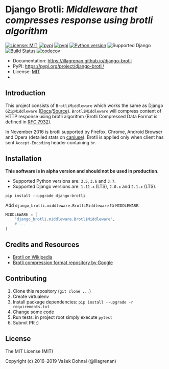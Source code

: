 # Django Brotli: *Middleware that compresses response using brotli algorithm*

[![License: MIT](https://img.shields.io/badge/license-MIT-green.svg)](https://opensource.org/licenses/MIT)
[![pypi](https://img.shields.io/badge/code%20style-The%20Ruff%20Formatter-000000.svg)](https://docs.astral.sh/ruff/formatter/)
[![pypi](https://img.shields.io/pypi/v/django-brotli.svg)](https://pypi.org/project/django-brotli/)
[![Python version](https://img.shields.io/pypi/pyversions/django-brotli.svg?logo=python&logoColor=white&label=python)](https://pypi.org/project/django-brotli/)
![Supported Django](https://img.shields.io/badge/django%20versions-%5E4.2%20||%20%5E5.0.3-blue.svg?logo=django&logoColor=white)
<br>
[![Build Status](https://github.com/illagrenan/django-brotli/actions/workflows/development.yml/badge.svg)](https://github.com/illagrenan/django-brotli/actions/workflows/development.yml)
[![codecov](https://codecov.io/gh/illagrenan/django-brotli/branch/main/graphs/badge.svg)](https://codecov.io/github/illagrenan/django-brotli)

* Documentation: <https://illagrenan.github.io/django-brotli>
* PyPI: <https://pypi.org/project/django-brotli/>
* License: [MIT](https://choosealicense.com/licenses/mit/)
*
## Introduction

This project consists of `BrotliMiddleware` which works the same as Django `GZipMiddleware` ([Docs](https://docs.djangoproject.com/en/dev/ref/middleware/#module-django.middleware.gzip)/[Source](https://github.com/django/django/blob/master/django/middleware/gzip.py#L10-L52)). `BrotliMiddleware` will compress content of HTTP response using brotli algorithm (Brotli Compressed Data Format is defined in [RFC 7932](https://www.ietf.org/rfc/rfc7932.txt)).

In November 2016 is brotli supported by Firefox, Chrome, Android Browser and Opera (detailed stats on [caniuse](http://caniuse.com/#search=brotli)). Brotli is applied only when client has sent `Accept-Encoding` header containing `br`.

## Installation

**This software is in alpha version and should not be used in production.**

- Supported Python versions are: `3.5`, `3.6` and `3.7`.
- Supported Django versions are: `1.11.x` (LTS), `2.0.x` and `2.1.x` (LTS).

```shell
pip install --upgrade django-brotli
```

Add `django_brotli.middleware.BrotliMiddleware` to `MIDDLEWARE`:

```python
MIDDLEWARE = [
    'django_brotli.middleware.BrotliMiddleware',
    # ...
]
```

## Credits and Resources

- [Brotli on Wikipedia](https://en.wikipedia.org/wiki/Brotli)
- [Brotli compression format repository by Google](https://github.com/google/brotli)

## Contributing

1. Clone this repository (`git clone ...`)
2. Create virtualenv
3. Install package dependencies: `pip install --upgrade -r requirements.txt`
4. Change some code
5. Run tests: in project root simply execute `pytest`
6. Submit PR :)

## License

The MIT License (MIT)

Copyright (c) 2016–2019 Vašek Dohnal (@illagrenan)
